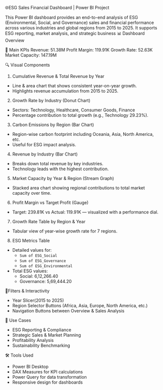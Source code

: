 🌐ESG Sales Financial Dashboard | Power BI Project

This Power BI dashboard provides an end-to-end analysis of ESG (Environmental, Social, and Governance) sales and financial performance across various industries and global regions from 2015 to 2025. It supports ESG reporting, market analysis, and strategic business 
📊 Dashboard Overview

📌 Main KPIs
Revenue: 51.38M
Profit Margin: 119.91K
Growth Rate: 52.63K
Market Capacity: 147.19M

🔍 Visual Components
1. Cumulative Revenue & Total Revenue by Year
- Line & area chart that shows consistent year-on-year growth.
- Highlights revenue accumulation from 2015 to 2025.
2. Growth Rate by Industry (Donut Chart)
- Sectors: Technology, Healthcare, Consumer Goods, Finance
- Percentage contribution to total growth (e.g., Technology 29.23%).
3. Carbon Emissions by Region (Bar Chart)
- Region-wise carbon footprint including Oceania, Asia, North America, etc.
- Useful for ESG impact analysis.
4. Revenue by Industry (Bar Chart)
- Breaks down total revenue by key industries.
- Technology leads with the highest contribution.
5. Market Capacity by Year & Region (Stream Graph)
- Stacked area chart showing regional contributions to total market capacity over time.
6. Profit Margin vs Target Profit (Gauge)
- Target: 239.81K vs Actual: 119.91K — visualized with a performance dial.
7. Growth Rate Table by Region & Year
- Tabular view of year-wise growth rate for 7 regions.
8. ESG Metrics Table
- Detailed values for:
  - `Sum of ESG_Social`
  - `Sum of ESG_Governance`
  - `Sum of ESG_Environmental`
- Total ESG values:  
  - Social: 6,12,266.40  
  - Governance: 5,69,444.20
     
🧩Filters & Interactivity
- Year Slicer(2015 to 2025)
- Region Selector Buttons (Africa, Asia, Europe, North America, etc.)
- Navigation Buttons between Overview & Sales Analysis
  
💼 Use Cases
- ESG Reporting & Compliance
- Strategic Sales & Market Planning
- Profitability Analysis
- Sustainability Benchmarking

🛠️ Tools Used
- Power BI Desktop
- DAX Measures for KPI calculations
- Power Query for data transformation
- Responsive design for dashboards


